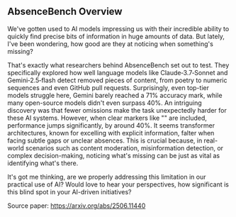 ## AbsenceBench Overview

We've gotten used to AI models impressing us with their incredible ability to quickly find precise bits of information in huge amounts of data. But lately, I've been wondering, how good are they at noticing when something's missing?

That's exactly what researchers behind AbsenceBench set out to test. They specifically explored how well language models like Claude‑3.7‑Sonnet and Gemini‑2.5‑flash detect removed pieces of content, from poetry to numeric sequences and even GitHub pull requests. Surprisingly, even top-tier models struggle here, Gemini barely reached a 71% accuracy mark, while many open-source models didn't even surpass 40%.
An intriguing discovery was that fewer omissions make the task unexpectedly harder for these AI systems. However, when clear markers like "" are included, performance jumps significantly, by around 40%. It seems transformer architectures, known for excelling with explicit information, falter when facing subtle gaps or unclear absences.
This is crucial because, in real-world scenarios such as content moderation, misinformation detection, or complex decision-making, noticing what's missing can be just as vital as identifying what's there.

It's got me thinking, are we properly addressing this limitation in our practical use of AI?
Would love to hear your perspectives, how significant is this blind spot in your AI-driven initiatives?

Source paper: https://arxiv.org/abs/2506.11440

